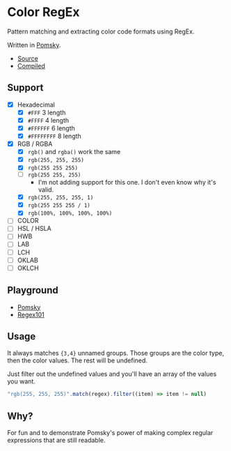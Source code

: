 # Color RegEx

Pattern matching and extracting color code formats using RegEx.

Written in [Pomsky](https://pomsky-lang.org).

- [Source](/full.pom)
- [Compiled](/full.reg)

## Support

- [x] Hexadecimal
  - [x] `#FFF` 3 length
  - [x] `#FFFF` 4 length
  - [x] `#FFFFFF` 6 length
  - [x] `#FFFFFFFF` 8 length
- [x] RGB / RGBA
  - [x] `rgb()` and `rgba()` work the same
  - [x] `rgb(255, 255, 255)`
  - [x] `rgb(255 255 255)`
  - [ ] `rgb(255 255, 255)`
    - I'm not adding support for this one. I don't even know why it's valid.
  - [x] `rgb(255, 255, 255, 1)`
  - [x] `rgb(255 255 255 / 1)`
  - [x] `rgb(100%, 100%, 100%, 100%)`
- [ ] COLOR
- [ ] HSL / HSLA
- [ ] HWB
- [ ] LAB
- [ ] LCH
- [ ] OKLAB
- [ ] OKLCH
  
## Playground

- [Pomsky](https://playground.pomsky-lang.org/?text=)
- [Regex101](https://regex101.com/r/nYVb24/)

## Usage

It always matches `{3,4}` unnamed groups. Those groups are the color type, then the color values. The rest will be undefined.

Just filter out the undefined values and you'll have an array of the values you want.

```js
"rgb(255, 255, 255)".match(regex).filter((item) => item != null)
```

## Why?

For fun and to demonstrate Pomsky's power of making complex regular expressions that are still readable.
